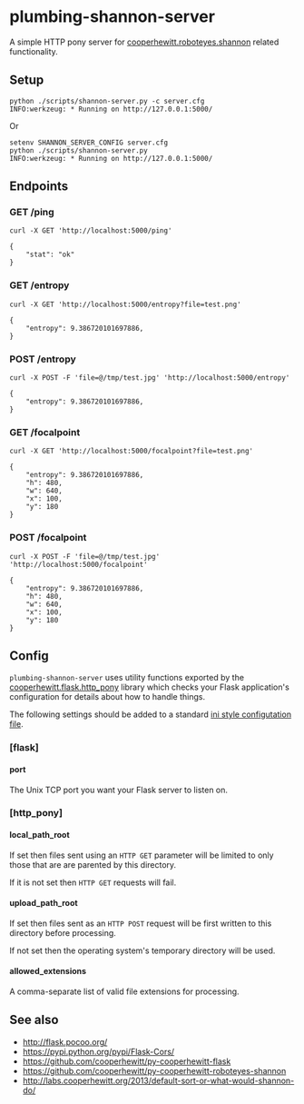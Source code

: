 # plumbing-shannon-server

A simple HTTP pony server for [cooperhewitt.roboteyes.shannon](https://github.com/cooperhewitt/py-cooperhewitt-roboteyes-shannon) related functionality.

## Setup

	python ./scripts/shannon-server.py -c server.cfg
	INFO:werkzeug: * Running on http://127.0.0.1:5000/

Or

	setenv SHANNON_SERVER_CONFIG server.cfg
	python ./scripts/shannon-server.py
	INFO:werkzeug: * Running on http://127.0.0.1:5000/

## Endpoints

### GET /ping 

	curl -X GET 'http://localhost:5000/ping'

	{
		"stat": "ok"
	}

### GET /entropy

	curl -X GET 'http://localhost:5000/entropy?file=test.png'

	{
		"entropy": 9.386720101697886, 
	}

### POST /entropy

	curl -X POST -F 'file=@/tmp/test.jpg' 'http://localhost:5000/entropy'

	{
		"entropy": 9.386720101697886, 
	}

### GET /focalpoint

	curl -X GET 'http://localhost:5000/focalpoint?file=test.png'

	{
		"entropy": 9.386720101697886, 
		"h": 480, 
		"w": 640, 
		"x": 100, 
		"y": 180
	}

### POST /focalpoint

	curl -X POST -F 'file=@/tmp/test.jpg' 'http://localhost:5000/focalpoint'

	{
		"entropy": 9.386720101697886, 
		"h": 480, 
		"w": 640, 
		"x": 100, 
		"y": 180
	}

## Config

`plumbing-shannon-server` uses utility functions exported by the
[cooperhewitt.flask.http_pony](https://github.com/cooperhewitt/py-cooperhewitt-flask/blob/master/cooperhewitt/flask/http_pony.py)
library which checks your Flask application's configuration for details about
how to handle things.

The following settings should be added to a standard [ini style configutation
file](https://en.wikipedia.org/wiki/INI_file).

### [flask]

#### port

The Unix TCP port you want your Flask server to listen on.

### [http_pony]

#### local_path_root

If set then files sent using an `HTTP GET` parameter will be limited to only
those that are are parented by this directory.

If it is not set then `HTTP GET` requests will fail.

#### upload_path_root

If set then files sent as an `HTTP POST` request will be first written to this
directory before processing.

If not set then the operating system's temporary directory will be used.

#### allowed_extensions

A comma-separate list of valid file extensions for processing.

## See also

* http://flask.pocoo.org/
* https://pypi.python.org/pypi/Flask-Cors/
* https://github.com/cooperhewitt/py-cooperhewitt-flask
* https://github.com/cooperhewitt/py-cooperhewitt-roboteyes-shannon
* http://labs.cooperhewitt.org/2013/default-sort-or-what-would-shannon-do/
